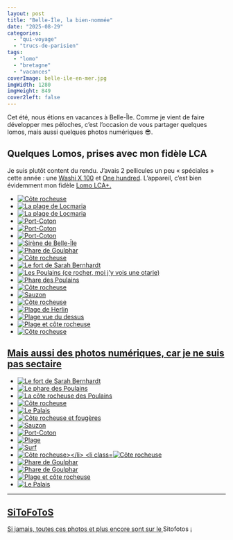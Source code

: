 ```yaml
---
layout: post
title: "Belle-Île, la bien-nommée"
date: "2025-08-29"
categories: 
  - "qui-voyage"
  - "trucs-de-parisien"
tags:
  - "lomo"
  - "bretagne"
  - "vacances"
coverImage: belle-ile-en-mer.jpg
imgWidth: 1280
imgHeight: 849
cover2left: false
---
```


<p>Cet été, nous étions en vacances à Belle-Île. Comme je vient de faire développer mes péloches, c’est l’occasion de vous partager quelques lomos, mais aussi quelques photos numériques <span aria-hidden="true">😎</span>.</p>

<h2>Quelques Lomos, prises avec mon fidèle <abbr>LCA</LCA></h2>
<p>Je suis plutôt content du rendu. J’avais 2&nbsp;pellicules un peu «&nbsp;spéciales&nbsp;» cette année&nbsp;: une <a href="https://www.lomography.fr/films/871973254-washi-x-100/photos">Washi X 100</a> et <a href="https://www.lomography.fr/films/871976509-one-hundred/photos">One hundred</a>. L’appareil, c’est bien évidemment mon fidèle <a href="https://shop.lomography.com/fr/lomo-lc-a-35-mm-film-camera">Lomo <abbr>LCA+</abbr>.</p>

<div id="lomo-slider" class="splide">
  <div class="splide__track">
    <ul class="splide__list">
<li class="splide__slide"><img src="https://sitofotos.6x8.org/i.php?upload/2025/08/27/20250827214859-fde37709-xx.jpg" alt="Côte rocheuse"></li>
<li class="splide__slide"><img src="https://sitofotos.6x8.org/i.php?upload/2025/08/27/20250827214909-d38dcdc0-xx.jpg" alt="La plage de Locmaria"></li>
<li class="splide__slide"><img src="https://sitofotos.6x8.org/i.php?upload/2025/08/27/20250827214909-7ec2157b-xx.jpg" alt="La plage de Locmaria"></li>
<li class="splide__slide"><img src="https://sitofotos.6x8.org/i.php?upload/2025/08/27/20250827214902-d02dbb45-xx.jpg" alt="Port-Coton"></li>
<li class="splide__slide"><img src="https://sitofotos.6x8.org/i.php?upload/2025/08/27/20250827214901-94c8b735-xx.jpg" alt="Port-Coton"></li>
<li class="splide__slide"><img src="https://sitofotos.6x8.org/i.php?upload/2025/08/27/20250827214900-029b8023-xx.jpg" alt="Port-Coton"></li>
<li class="splide__slide"><img src="https://sitofotos.6x8.org/i.php?upload/2025/08/27/20250827214903-8db3f0c4-xx.jpg" alt="Sirène de Belle-Île"></li>
<li class="splide__slide"><img src="https://sitofotos.6x8.org/i.php?upload/2025/08/27/20250827214904-5edf4cce-xx.jpg" alt="Phare de Goulphar"></li>
<li class="splide__slide"><img src="https://sitofotos.6x8.org/i.php?upload/2025/08/27/20250827214911-0bcb1f23-xx.jpg" alt="Côte rocheuse"></li>
<li class="splide__slide"><img src="https://sitofotos.6x8.org/i.php?upload/2025/08/27/20250827214911-c4d0b21a-xx.jpg" alt="Le fort de Sarah Bernhardt"></li>
<li class="splide__slide"><img src="https://sitofotos.6x8.org/i.php?upload/2025/08/27/20250827214912-5c25cce5-xx.jpg" alt="Les Poulains (ce rocher, moi j’y vois une otarie)"></li>
<li class="splide__slide"><img src="https://sitofotos.6x8.org/i.php?upload/2025/08/27/20250827214913-68844819-xx.jpg" alt="Phare des Poulains"></li>
<li class="splide__slide"><img src="https://sitofotos.6x8.org/i.php?upload/2025/08/27/20250827214906-bd5efaa0-xx.jpg" alt="Côte rocheuse"></li>
<li class="splide__slide"><img src="https://sitofotos.6x8.org/i.php?upload/2025/08/27/20250827214859-76f103fb-xx.jpg" alt="Sauzon"></li>
<li class="splide__slide"><img src="https://sitofotos.6x8.org/i.php?upload/2025/08/27/20250827214904-7959967c-xx.jpg" alt="Côte rocheuse"></li>
<li class="splide__slide"><img src="https://sitofotos.6x8.org/i.php?upload/2025/08/27/20250827214906-841f8e17-xx.jpg" alt="Plage de Herlin"></li>
<li class="splide__slide"><img src="https://sitofotos.6x8.org/i.php?upload/2025/08/27/20250827214907-834cd3be-xx.jpg" alt="Plage vue du dessus"></li>
<li class="splide__slide"><img src="https://sitofotos.6x8.org/i.php?upload/2025/08/27/20250827214908-baf337c7-xx.jpg" alt="Plage et côte rocheuse"></li>
<li class="splide__slide"><img src="https://sitofotos.6x8.org/i.php?upload/2025/08/27/20250827214908-da3532c1-xx.jpg" alt="Côte rocheuse"></li>
    </ul>
  </div>
</div>

<h2>Mais aussi des photos numériques, car je ne suis pas sectaire</h2>

<div id="jardin-slider" class="splide">
<div class="splide__track">
<ul class="splide__list">
<li class="splide__slide"><img src="https://sitofotos.6x8.org/i.php?upload/2025/08/15/20250815025514-7817ee07-xx.jpg" alt="Le fort de Sarah Bernhardt"></li>
<li class="splide__slide"><img src="https://sitofotos.6x8.org/i.php?upload/2025/08/15/20250815025502-65ddf66e-xx.jpg" alt="Le phare des Poulains"></li>
<li class="splide__slide"><img src="https://sitofotos.6x8.org/i.php?upload/2025/08/15/20250815025459-3f87624d-xx.jpg" alt="La côte rocheuse des Poulains"></li>
<li class="splide__slide"><img src="https://sitofotos.6x8.org/i.php?upload/2025/08/14/20250814125224-a3b657f9-xx.jpg" alt="Côte rocheuse"></li>
<li class="splide__slide"><img src="https://sitofotos.6x8.org/i.php?upload/2025/08/14/20250814120022-b8d0421f-xx.jpg" alt="Le Palais"></li>
<li class="splide__slide"><img src="https://sitofotos.6x8.org/i.php?upload/2025/08/14/20250814120004-6e3c4efa-xx.jpg" alt="Côte rocheuse et fougères"></li>
<li class="splide__slide"><img src="https://sitofotos.6x8.org/i.php?upload/2025/08/14/20250814115940-2b4089d3-xx.jpg" alt="Sauzon"></li>
<li class="splide__slide"><img src="https://sitofotos.6x8.org/i.php?upload/2025/08/14/20250814115807-feabca26-xx.jpg" alt="Port-Coton"></li>
<li class="splide__slide"><img src="https://sitofotos.6x8.org/i.php?upload/2025/08/14/20250814115720-e2890ee8-xx.jpg" alt="Plage"></li>
<li class="splide__slide"><img src="https://sitofotos.6x8.org/i.php?upload/2025/08/14/20250814115620-55fa4a8c-xx.jpg" alt="Surf"></li>
<li class="splide__slide"><img src="https://sitofotos.6x8.org/i.php?upload/2025/08/14/20250814115536-81305d2f-xx.jpg" alt="Côte rocheuse></li>
<li class="splide__slide"><img src="https://sitofotos.6x8.org/i.php?upload/2025/08/14/20250814115533-7fb0c589-xx.jpg" alt="Côte rocheuse"></li>
<li class="splide__slide"><img src="https://sitofotos.6x8.org/i.php?upload/2025/08/14/20250814115525-22964ad9-xx.jpg" alt="Phare de Goulphar"></li>
<li class="splide__slide"><img src="https://sitofotos.6x8.org/i.php?upload/2025/08/14/20250814115515-8fde20b9-xx.jpg" alt="Phare de Goulphar"></li>
<li class="splide__slide"><img src="https://sitofotos.6x8.org/i.php?upload/2025/08/14/20250814115443-609472d4-xx.jpg" alt="Plage et côte rocheuse"></li>
<li class="splide__slide"><img src="https://sitofotos.6x8.org/i.php?upload/2025/08/14/20250814115439-398189ea-xx.jpg" alt="Le Palais"></li>
</ul>
</div>
</div>

<hr />

<h2>SiToFoToS</h2>
<p>Si jamais, toutes ces photos et plus encore sont sur le <a hreh="https://sitofotos.6x8.org/index.php?/category/236">Sitofotos</a>&nbsp;¡</p>
